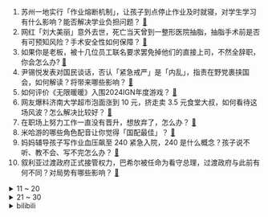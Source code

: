 1. 苏州一地实行「作业熔断机制」，让孩子到点停止作业及时就寝，对学生学习有什么影响？能否解决学业负担问题？ [:link:](https://www.zhihu.com/question/6447822043)
2. 网红「刘大美丽」意外去世，死亡当天曾到一整形医院抽脂，抽脂手术前是否有可预知风险？手术安全性如何保障？ [:link:](https://www.zhihu.com/question/6443942642)
3. 如果你是老板，被十几位员工联名要求罢免掉他们的直接上司，不然全辞职，你会怎么办? [:link:](https://www.zhihu.com/question/3660334847)
4. 尹锡悦发表对国民谈话，否认「紧急戒严」是「内乱」，指责在野党裹挟国会，如何解读？将带来哪些影响？ [:link:](https://www.zhihu.com/question/6635928937)
5. 如何评价《无限暖暖》入围2024IGN年度游戏？ [:link:](https://www.zhihu.com/question/6559769862)
6. 网友爆料济南大学超市泡面涨到 10 元，挤走卖 3.5 元食堂大叔，如何看待这场风波？怎么解决比较好？ [:link:](https://www.zhihu.com/question/6424849506)
7. 在职场上努力工作一直没有晋升，想放弃了，怎么办？ [:link:](https://www.zhihu.com/question/3821307629)
8. 米哈游的哪些角色配音让你觉得「国配最佳」？ [:link:](https://www.zhihu.com/question/5521044162)
9. 妈妈辅导孩子写作业血压飙至 240 紧急入院，240 是什么概念？孩子说不听、教不会、写不完怎么办？ [:link:](https://www.zhihu.com/question/6561247674)
10. 叙利亚过渡政府正式接管权力，巴希尔被任命为看守总理，过渡政府与此前有何不同？对局势有哪些影响？ [:link:](https://www.zhihu.com/question/6503825131)
<details>
<summary>11 ~ 20</summary>

11. 为什么苹果手表会吸在高铁玻璃上？要怎么才能无损取下？ [:link:](https://www.zhihu.com/question/6473456780)
12. 南京一女子花 70 万找中介为孩子申请上港大，入学一年后因材料造假被清退，中介需要承担哪些法律责任？ [:link:](https://www.zhihu.com/question/6360528540)
13. 每天吃半斤牛肉，连续吃一年体质会不会有变化？ [:link:](https://www.zhihu.com/question/64085283)
14. 吃苦真的能成为人上人吗? [:link:](https://www.zhihu.com/question/2120284780)
15. 电脑买整机还是组装机？如果自己想组装一个性能非常高的台式电脑，有没有清单或者配置的推荐？ [:link:](https://www.zhihu.com/question/3883799059)
16. 为什么科幻界对“机械飞升”津津乐道，而“基因飞升”却几乎无人问津？ [:link:](https://www.zhihu.com/question/441417478)
17. 大学生记录真实的一天，睡懒觉、逃课、打游戏、投简历，读完你有什么感受？ [:link:](https://www.zhihu.com/question/6579939409)
18. 极越汽车发内部信称「合并重复部门、削减不赚钱项目，极越进入创业 2.0 阶段」，极越汽车出现什么问题？ [:link:](https://www.zhihu.com/question/6582036876)
19. 哪吒为什么可以有那么多法宝，而孙悟空只有观音菩萨送的三根毫毛? [:link:](https://www.zhihu.com/question/658325564)
20. 有什么关于乌鲁木齐的冷知识？ [:link:](https://www.zhihu.com/question/55094348)
</details>
<details>
<summary>21 ~ 30</summary>

21. 体制内什么样的单位算好单位？ [:link:](https://www.zhihu.com/question/2540707705)
22. 明明知道自己考不上，还值得坚持下去吗？ [:link:](https://www.zhihu.com/question/5294441885)
23. 年轻人大多数倾向于赚快钱，对此如何看待？ [:link:](https://www.zhihu.com/question/6470096248)
24. 为什么咖啡喝多了会让人心跳加快，但茶虽然含有咖啡因，却不会有同样的效果？ [:link:](https://www.zhihu.com/question/1848242777)
25. 银行年末密集发售大额存单，「2」字头存款利率再现，这波利率上调能延续多久？ [:link:](https://www.zhihu.com/question/6541492012)
26. 你有什么解压的小众爱好？ [:link:](https://www.zhihu.com/question/618709255)
27. 国外博后两年，继续卷海优还是赶紧回国？ [:link:](https://www.zhihu.com/question/6517741079)
28. 从哲学的角度来讲，时光机可能吗？ [:link:](https://www.zhihu.com/question/6125426281)
29. 为什么晴雯和袭人不能一起给贾宝玉当姨娘？一定只能选一个？ [:link:](https://www.zhihu.com/question/5367703473)
30. 如何评价《博德之门 3》NPC 莱埃泽尔？ [:link:](https://www.zhihu.com/question/616053831)
</details><details>
<summary>bilibili</summary>

</details>